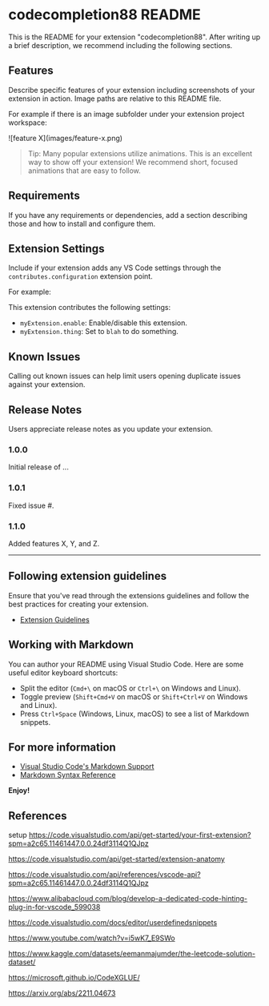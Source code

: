 # codecompletion88 README

This is the README for your extension "codecompletion88". After writing up a brief description, we recommend including the following sections.

## Features

Describe specific features of your extension including screenshots of your extension in action. Image paths are relative to this README file.

For example if there is an image subfolder under your extension project workspace:

\!\[feature X\]\(images/feature-x.png\)

> Tip: Many popular extensions utilize animations. This is an excellent way to show off your extension! We recommend short, focused animations that are easy to follow.

## Requirements

If you have any requirements or dependencies, add a section describing those and how to install and configure them.

## Extension Settings

Include if your extension adds any VS Code settings through the `contributes.configuration` extension point.

For example:

This extension contributes the following settings:

* `myExtension.enable`: Enable/disable this extension.
* `myExtension.thing`: Set to `blah` to do something.

## Known Issues

Calling out known issues can help limit users opening duplicate issues against your extension.

## Release Notes

Users appreciate release notes as you update your extension.

### 1.0.0

Initial release of ...

### 1.0.1

Fixed issue #.

### 1.1.0

Added features X, Y, and Z.

---

## Following extension guidelines

Ensure that you've read through the extensions guidelines and follow the best practices for creating your extension.

* [Extension Guidelines](https://code.visualstudio.com/api/references/extension-guidelines)

## Working with Markdown

You can author your README using Visual Studio Code. Here are some useful editor keyboard shortcuts:

* Split the editor (`Cmd+\` on macOS or `Ctrl+\` on Windows and Linux).
* Toggle preview (`Shift+Cmd+V` on macOS or `Shift+Ctrl+V` on Windows and Linux).
* Press `Ctrl+Space` (Windows, Linux, macOS) to see a list of Markdown snippets.

## For more information

* [Visual Studio Code's Markdown Support](http://code.visualstudio.com/docs/languages/markdown)
* [Markdown Syntax Reference](https://help.github.com/articles/markdown-basics/)

**Enjoy!**


## References

setup
https://code.visualstudio.com/api/get-started/your-first-extension?spm=a2c65.11461447.0.0.24df3114Q1QJpz

https://code.visualstudio.com/api/get-started/extension-anatomy

https://code.visualstudio.com/api/references/vscode-api?spm=a2c65.11461447.0.0.24df3114Q1QJpz

https://www.alibabacloud.com/blog/develop-a-dedicated-code-hinting-plug-in-for-vscode_599038

https://code.visualstudio.com/docs/editor/userdefinedsnippets

https://www.youtube.com/watch?v=i5wK7_E9SWo

https://www.kaggle.com/datasets/eemanmajumder/the-leetcode-solution-dataset/

https://microsoft.github.io/CodeXGLUE/

https://arxiv.org/abs/2211.04673


